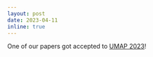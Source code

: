 ```yaml
---
layout: post
date: 2023-04-11
inline: true
---
```


One of our papers got accepted to <a href="https://www.um.org/umap2023/" target="_blank">UMAP 2023</a>!
